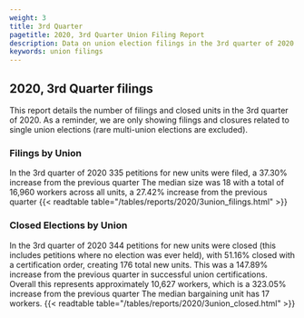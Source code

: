 ```yaml
---
weight: 3
title: 3rd Quarter
pagetitle: 2020, 3rd Quarter Union Filing Report
description: Data on union election filings in the 3rd quarter of 2020
keywords: union filings
---
```


## 2020, 3rd Quarter filings

This report details the number of filings and closed units in the 3rd quarter of 2020. As a reminder, we are only showing filings and closures related to single union elections (rare multi-union elections are excluded).

### Filings by Union
In the 3rd quarter of 2020 335 petitions for new units were filed, a 37.30% increase from the previous quarter The median size was 18 with a total of 16,960 workers across all units, a 27.42% increase from the previous quarter
{{< readtable table="/tables/reports/2020/3union_filings.html" >}}

### Closed Elections by Union
In the 3rd quarter of 2020 344 petitions for new units were closed (this includes petitions where no election was ever held), with 51.16% closed with a certification order, creating 176 total new units. This was a 147.89% increase from the previous quarter in successful union certifications. Overall this represents approximately 10,627 workers, which is a 323.05% increase from the previous quarter The median bargaining unit has 17 workers.
{{< readtable table="/tables/reports/2020/3union_closed.html" >}}
